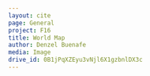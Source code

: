 ```yaml
---
layout: cite
page: General
project: F16
title: World Map
author: Denzel Buenafe
media: Image
drive_id: 0B1jPqXZEyu3vNjl6X1gzbnlDX3c
---
```

